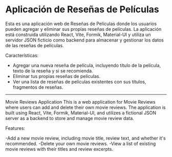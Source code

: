 # Aplicación de Reseñas de Películas

Esta es una aplicación web de Reseñas de Películas donde los usuarios pueden agregar y eliminar sus propias reseñas de películas. La aplicación está construida utilizando React, Vite, Formik, Material-UI y utiliza un servidor JSON ficticio como backend para almacenar y gestionar los datos de las reseñas de películas.

Características:
- Agregar una nueva reseña de película, incluyendo título de la película, texto de la reseña y si se recomienda.
- Eliminar tus propias reseñas de películas.
- Ver una lista de reseñas de películas existentes con sus títulos, fragmentos de reseñas.

-------------------------

Movie Reviews Application
This is a web application for Movie Reviews where users can add and delete their own movie reviews. The application is built using React, Vite, Formik, Material-UI, and utilizes a fictional JSON server as a backend to store and manage movie review data.

Features:

-Add a new movie review, including movie title, review text, and whether it's recommended.
-Delete your own movie reviews.
-View a list of existing movie reviews with their titles and review excerpts.
